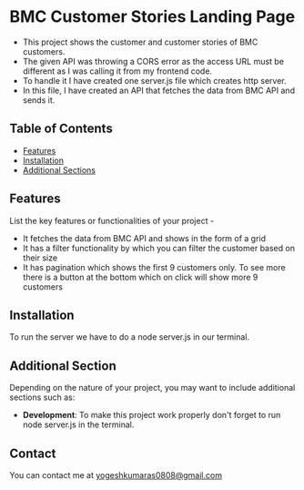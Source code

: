 # BMC Customer Stories Landing Page

- This project shows the customer and customer stories of BMC customers. 
- The given API was throwing a CORS error as the access URL must be different as I was calling it from my frontend code. 
- To handle it I have created one server.js file which creates http server. 
- In this file, I have created an API that fetches the data from BMC API and sends it.

## Table of Contents

- [Features](#features)
- [Installation](#installation)
- [Additional Sections](#additional)

## Features

List the key features or functionalities of your project - 

- It fetches the data from BMC API and shows in the form of a grid
- It has a filter functionality by which you can filter the customer based on their size
- It has pagination which shows the first 9 customers only. To see more there is a button at the bottom which on click will show more 9 customers

## Installation

To run the server we have to do a node server.js in our terminal.

## Additional Section

Depending on the nature of your project, you may want to include additional sections such as:

- **Development**: To make this project work properly don't forget to run node server.js in the terminal.

## Contact

You can contact me at yogeshkumaras0808@gmail.com

